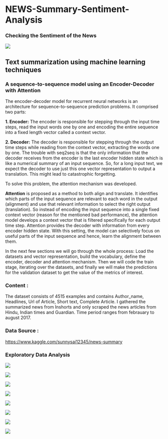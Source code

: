 # NEWS-Summary-Sentiment-Analysis
### Checking the Sentiment of the News

![](https://github.com/ShivankUdayawal/NEWS-Summary-Sentiment-Analysis/blob/main/Data%20Visualization/01.jpg)

## Text summarization using machine learning techniques
### A sequence-to-sequence model using an Encoder-Decoder with Attention
The encoder-decoder model for recurrent neural networks is an architecture for sequence-to-sequence prediction problems. It comprised two parts:

 **1. Encoder:** The encoder is responsible for stepping through the input time steps, read the input words one by one and encoding the entire sequence into a fixed length vector called a context vector.

 **2. Decoder:** The decoder is responsible for stepping through the output time steps while reading from the context vector, extracting the words one by one. The trouble with seq2seq is that the only information that the decoder receives from the encoder is the last encoder hidden state which is like a numerical summary of an input sequence. So, for a long input text, we expect the decoder to use just this one vector representation to output a translation. This might lead to catastrophic forgetting.

To solve this problem, the attention mechanism was developed.

**Attention** is proposed as a method to both align and translate. It identifies which parts of the input sequence are relevant to each word in the output (alignment) and use that relevant information to select the right output (translation). So instead of encoding the input sequence into a single fixed context vector (reason for the mentioned bad performance), the attention model develops a context vector that is filtered specifically for each output time step. Attention provides the decoder with information from every encoder hidden state. With this setting, the model can selectively focus on useful parts of the input sequence and hence, learn the alignment between them.

In the next few sections we will go through the whole process: Load the datasets and vector representation, build the vocabulary, define the encoder, decoder and attention mechanism. Then we will code the train stage, iterating over the datasets, and finally we will make the predictions for the validation dataset to get the value of the metrics of interest.

### Content :
The dataset consists of 4515 examples and contains Author_name, Headlines, Url of Article, Short text, Complete Article. I gathered the summarized news from Inshorts and only scraped the news articles from Hindu, Indian times and Guardian. Time period ranges from febrauary to august 2017.

### Data Source :
https://www.kaggle.com/sunnysai12345/news-summary

### Exploratory Data Analysis

![](https://github.com/ShivankUdayawal/NEWS-Summary-Sentiment-Analysis/blob/main/Data%20Visualization/10.jpg)

![](https://github.com/ShivankUdayawal/NEWS-Summary-Sentiment-Analysis/blob/main/Data%20Visualization/11.jpg)

![](https://github.com/ShivankUdayawal/NEWS-Summary-Sentiment-Analysis/blob/main/Data%20Visualization/12.jpg)

![](https://github.com/ShivankUdayawal/NEWS-Summary-Sentiment-Analysis/blob/main/Data%20Visualization/13.jpg)

![](https://github.com/ShivankUdayawal/NEWS-Summary-Sentiment-Analysis/blob/main/Data%20Visualization/14.jpg)

![](https://github.com/ShivankUdayawal/NEWS-Summary-Sentiment-Analysis/blob/main/Data%20Visualization/15.jpg)

![](https://github.com/ShivankUdayawal/NEWS-Summary-Sentiment-Analysis/blob/main/Data%20Visualization/16.jpg)

![](https://github.com/ShivankUdayawal/NEWS-Summary-Sentiment-Analysis/blob/main/Data%20Visualization/17.jpg)
